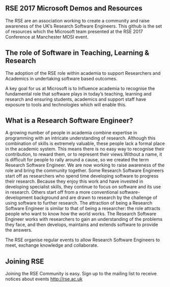 ## RSE 2017 Microsoft Demos and Resources

The RSE are an association working to create a community and raise awareness of the UK’s Research Software Engineers. This github is the set of resources which the Microsoft team presented at the RSE 2017 Conference at Manchester MOSI event.  

## The role of Software in Teaching, Learning & Research

The adoption of the RSE role within academia to support Researchers and Academics in undertaking software based outcomes. 

A key goal for us at Microsoft is to Influence academia to recognise the fundamental role that software plays in today’s teaching, learning and research and ensuring students, academics and support staff have exposure to tools and technologies which will enable this.

## What is a Research Software Engineer?

A growing number of people in academia combine expertise in programming with an intricate understanding of research. Although this combination of skills is extremely valuable, these people lack a formal place in the academic system. This means there is no easy way to recognise their contribution, to reward them, or to represent their views.Without a name, it is difficult for people to rally around a cause, so we created the term Research Software Engineer. We are now working to raise awareness of the role and bring the community together. Some Research Software Engineers start off as researchers who spend time developing software to progress their research. Because they enjoy this work and have invested in developing specialist skills, they continue to focus on software and its use in research. Others start off from a more conventional software-development background and are drawn to research by the challenge of using software to further research.
The attraction of being a Research Software Engineer is similar to that of being a researcher: the role attracts people who want to know how the world works. The Research Software Engineer works with researchers to gain an understanding of the problems they face, and then develops, maintains and extends software to provide the answers. 

The RSE organise regular events to allow Research Software Engineers to meet, exchange knowledge and collaborate.

## Joining RSE

Joining the RSE Community is easy. Sign up to the mailing list to receive notices about events http://rse.ac.uk 


